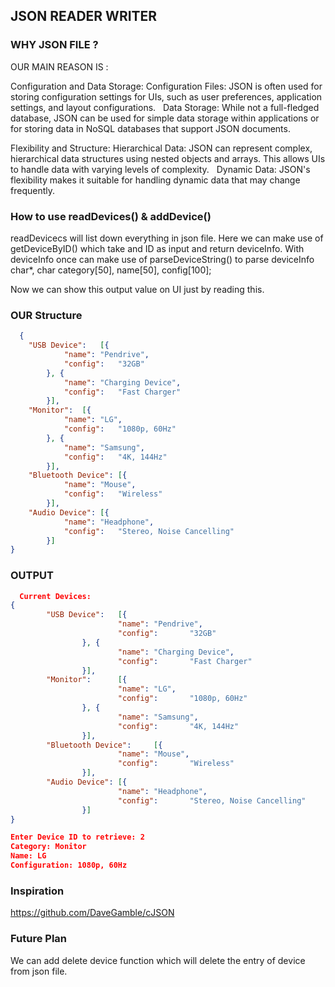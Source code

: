 ## JSON READER WRITER

### WHY JSON FILE ?
OUR MAIN REASON IS : 

Configuration and Data Storage:
Configuration Files: JSON is often used for storing configuration settings for UIs, such as user preferences, application settings, and layout configurations.   
Data Storage: While not a full-fledged database, JSON can be used for simple data storage within applications or for storing data in NoSQL databases that support JSON documents.

Flexibility and Structure:
Hierarchical Data: JSON can represent complex, hierarchical data structures using nested objects and arrays. This allows UIs to handle data with varying levels of complexity.   
Dynamic Data: JSON's flexibility makes it suitable for handling dynamic data that may change frequently.

### How to use readDevices() & addDevice() 
readDevicecs will list down everything in json file.
Here we can make use of getDeviceByID() which take and ID as input and return deviceInfo.
With deviceInfo once can make use of parseDeviceString() to parse deviceInfo char*,
char category[50], name[50], config[100];

Now we can show this output value on UI just by reading this.

### OUR Structure
```json
  {
	"USB Device":	[{
			"name":	"Pendrive",
			"config":	"32GB"
		}, {
			"name":	"Charging Device",
			"config":	"Fast Charger"
		}],
	"Monitor":	[{
			"name":	"LG",
			"config":	"1080p, 60Hz"
		}, {
			"name":	"Samsung",
			"config":	"4K, 144Hz"
		}],
	"Bluetooth Device":	[{
			"name":	"Mouse",
			"config":	"Wireless"
		}],
	"Audio Device":	[{
			"name":	"Headphone",
			"config":	"Stereo, Noise Cancelling"
		}]
}
  ```
### OUTPUT

```json
  Current Devices:
{
        "USB Device":   [{
                        "name": "Pendrive",
                        "config":       "32GB"
                }, {
                        "name": "Charging Device",
                        "config":       "Fast Charger"
                }],
        "Monitor":      [{
                        "name": "LG",
                        "config":       "1080p, 60Hz"
                }, {
                        "name": "Samsung",
                        "config":       "4K, 144Hz"
                }],
        "Bluetooth Device":     [{
                        "name": "Mouse",
                        "config":       "Wireless"
                }],
        "Audio Device": [{
                        "name": "Headphone",
                        "config":       "Stereo, Noise Cancelling"
                }]
}

Enter Device ID to retrieve: 2
Category: Monitor
Name: LG
Configuration: 1080p, 60Hz
  ```

### Inspiration
https://github.com/DaveGamble/cJSON

### Future Plan
We can add delete device function which will delete the entry of device from json file.
